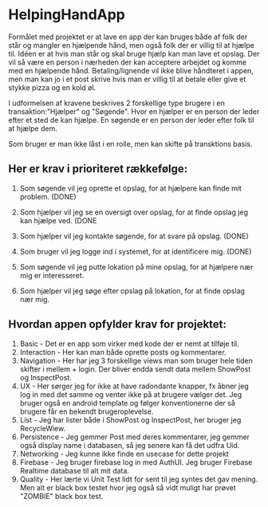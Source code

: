 # HelpingHandApp


Formålet med projektet er at lave en app der kan bruges både af folk der står og mangler en hjælpende hånd, men også folk der er villig til at hjælpe til.
Idéen er at hvis man står og skal bruge hjælp kan man lave et opslag. Der vil så være en person i nærheden der kan acceptere arbejdet og komme med en hjælpende hånd.
Betaling/lignende vil ikke blive håndteret i appen, men man kan jo i et post skrive hvis man er villig til at betale eller give et stykke pizza og en kold øl. 



I udformelsen af kravene beskrives 2 forskellige type brugere i en transaktion:"Hjælper" og "Søgende".
Hvor en hjælper er en person der leder efter et sted de kan hjælpe.
En søgende er en person der leder efter folk til at hjælpe dem.

Som bruger er man ikke låst i en rolle, men kan skifte på transktions basis.



## Her er  krav i prioriteret rækkefølge: 

1. Som søgende vil jeg oprette et opslag, for at hjælpere kan finde mit problem.     (DONE)

2. Som hjælper vil jeg se en oversigt over opslag, for at finde opslag jeg kan hjælpe ved.   (DONE

3. Som hjælper vil jeg kontakte søgende, for at svare på opslag.    (DONE)

4. Som bruger vil jeg logge ind i systemet, for at identificere mig.   (DONE)

5. Som søgende vil jeg putte lokation på mine opslag, for at hjælpere nær mig er interesseret.  

6. Som hjælper vil jeg søge efter opslag på lokation, for at finde opslag nær mig.



## Hvordan appen opfylder krav for projektet:
1. Basic - Det er en app som virker med kode der er nemt at tilføje til.
2. Interaction - Her kan man både oprette posts og kommentarer.
3. Navigation - Her har jeg 3 forskellige views man som bruger hele tiden skifter i mellem + login. Der bliver endda sendt data mellem ShowPost og InspectPost.
4. UX - Her sørger jeg for ikke at have radondante knapper, fx åbner jeg log in med det samme og venter ikke på at brugere vælger det. Jeg bruger også en android template og følger konventionerne der så brugere får en bekendt brugeroplevelse.
5. List - Jeg har lister både i ShowPost og InspectPost, her bruger jeg RecycleWiew.
6. Persistence - Jeg gemmer Post med deres kommentarer, jeg gemmer også display name i databasen, så jeg senere kan få det udfra Uid.
7. Networking - Jeg kunne ikke finde en usecase for dette projekt 
8. Firebase - Jeg bruger firebase log in med AuthUI. Jeg bruger Firebase Realtime database til alt mit data.
9. Quality - Her lærte vi Unit Test lidt for sent til jeg syntes det gav mening. Men alt er black box testet hvor jeg også så vidt muligt har prøvet "ZOMBIE" black box test.
 

